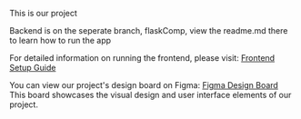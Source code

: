 This is our project

Backend is on the seperate branch, flaskComp, view the readme.md there to learn how to run the app

For detailed information on running the frontend, please visit:
[Frontend Setup Guide](https://sudiptto.github.io/FitchCodeathon/runFrontend.html)

You can view our project's design board on Figma:
[Figma Design Board](https://www.figma.com/board/oF4HKvScqqFBuPryf3Ws0W/Team-1-Discovery?node-id=0-1&node-type=canvas&t=Y1ejyhdxdkrZ5tZF-0)
This board showcases the visual design and user interface elements of our project.
